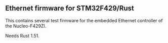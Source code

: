 ## Ethernet firmware for STM32F429/Rust

This contains several test firmware for the embedded Ethernet controller
of the Nucleo-F429ZI.

Needs Rust 1.51.

